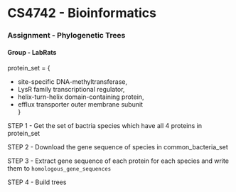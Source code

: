 # CS4742 - Bioinformatics 
### Assignment - Phylogenetic Trees
#### Group - LabRats

protein_set = {
- site-specific DNA-methyltransferase, 
- LysR family transcriptional regulator,
- helix-turn-helix domain-containing protein,
- efflux transporter outer membrane subunit
\
}


STEP 1 - Get the set of bactria species which have all 4 proteins in protein_set

STEP 2 - Download the gene sequence of species in  common_bacteria_set

STEP 3 - Extract gene sequence of each protein for each species and write them to `homologous_gene_sequences`

STEP 4 - Build trees
